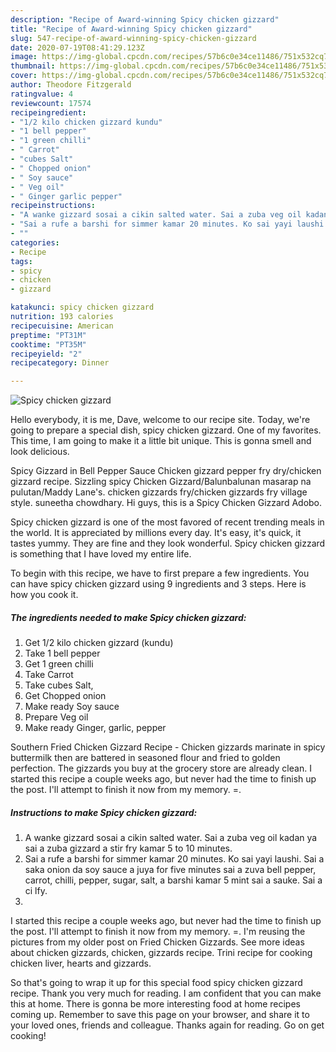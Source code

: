 ```yaml
---
description: "Recipe of Award-winning Spicy chicken gizzard"
title: "Recipe of Award-winning Spicy chicken gizzard"
slug: 547-recipe-of-award-winning-spicy-chicken-gizzard
date: 2020-07-19T08:41:29.123Z
image: https://img-global.cpcdn.com/recipes/57b6c0e34ce11486/751x532cq70/spicy-chicken-gizzard-recipe-main-photo.jpg
thumbnail: https://img-global.cpcdn.com/recipes/57b6c0e34ce11486/751x532cq70/spicy-chicken-gizzard-recipe-main-photo.jpg
cover: https://img-global.cpcdn.com/recipes/57b6c0e34ce11486/751x532cq70/spicy-chicken-gizzard-recipe-main-photo.jpg
author: Theodore Fitzgerald
ratingvalue: 4
reviewcount: 17574
recipeingredient:
- "1/2 kilo chicken gizzard kundu"
- "1 bell pepper"
- "1 green chilli"
- " Carrot"
- "cubes Salt"
- " Chopped onion"
- " Soy sauce"
- " Veg oil"
- " Ginger garlic pepper"
recipeinstructions:
- "A wanke gizzard sosai a cikin salted water. Sai a zuba veg oil kadan ya sai a zuba gizzard a stir fry kamar 5 to 10 minutes."
- "Sai a rufe a barshi for simmer kamar 20 minutes. Ko sai yayi laushi. Sai a saka onion da soy sauce a juya for five minutes sai a zuva bell pepper, carrot, chilli, pepper, sugar, salt, a barshi kamar 5 mint sai a sauke. Sai a ci lfy."
- ""
categories:
- Recipe
tags:
- spicy
- chicken
- gizzard

katakunci: spicy chicken gizzard 
nutrition: 193 calories
recipecuisine: American
preptime: "PT31M"
cooktime: "PT35M"
recipeyield: "2"
recipecategory: Dinner

---
```



![Spicy chicken gizzard](https://img-global.cpcdn.com/recipes/57b6c0e34ce11486/751x532cq70/spicy-chicken-gizzard-recipe-main-photo.jpg)

Hello everybody, it is me, Dave, welcome to our recipe site. Today, we're going to prepare a special dish, spicy chicken gizzard. One of my favorites. This time, I am going to make it a little bit unique. This is gonna smell and look delicious.

Spicy Gizzard in Bell Pepper Sauce Chicken gizzard pepper fry dry/chicken gizzard recipe. Sizzling spicy Chicken Gizzard/Balunbalunan masarap na pulutan/Maddy Lane&#39;s. chicken gizzards fry/chicken gizzards fry village style. suneetha chowdhary. Hi guys, this is a Spicy Chicken Gizzard Adobo.

Spicy chicken gizzard is one of the most favored of recent trending meals in the world. It is appreciated by millions every day. It's easy, it's quick, it tastes yummy. They are fine and they look wonderful. Spicy chicken gizzard is something that I have loved my entire life.


To begin with this recipe, we have to first prepare a few ingredients. You can have spicy chicken gizzard using 9 ingredients and 3 steps. Here is how you cook it.

<!--inarticleads1-->

##### The ingredients needed to make Spicy chicken gizzard:

1. Get 1/2 kilo chicken gizzard (kundu)
1. Take 1 bell pepper
1. Get 1 green chilli
1. Take  Carrot
1. Take cubes Salt,
1. Get  Chopped onion
1. Make ready  Soy sauce
1. Prepare  Veg oil
1. Make ready  Ginger, garlic, pepper


Southern Fried Chicken Gizzard Recipe - Chicken gizzards marinate in spicy buttermilk then are battered in seasoned flour and fried to golden perfection. The gizzards you buy at the grocery store are already clean. I started this recipe a couple weeks ago, but never had the time to finish up the post. I&#39;ll attempt to finish it now from my memory. =. 

<!--inarticleads2-->

##### Instructions to make Spicy chicken gizzard:

1. A wanke gizzard sosai a cikin salted water. Sai a zuba veg oil kadan ya sai a zuba gizzard a stir fry kamar 5 to 10 minutes.
1. Sai a rufe a barshi for simmer kamar 20 minutes. Ko sai yayi laushi. Sai a saka onion da soy sauce a juya for five minutes sai a zuva bell pepper, carrot, chilli, pepper, sugar, salt, a barshi kamar 5 mint sai a sauke. Sai a ci lfy.
1. 


I started this recipe a couple weeks ago, but never had the time to finish up the post. I&#39;ll attempt to finish it now from my memory. =. I&#39;m reusing the pictures from my older post on Fried Chicken Gizzards. See more ideas about chicken gizzards, chicken, gizzards recipe. Trini recipe for cooking chicken liver, hearts and gizzards. 

So that's going to wrap it up for this special food spicy chicken gizzard recipe. Thank you very much for reading. I am confident that you can make this at home. There is gonna be more interesting food at home recipes coming up. Remember to save this page on your browser, and share it to your loved ones, friends and colleague. Thanks again for reading. Go on get cooking!
